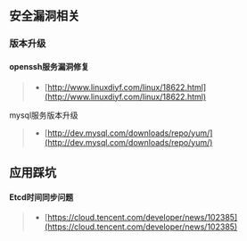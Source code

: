 ## 安全漏洞相关
### 版本升级
#### openssh服务漏洞修复
> - [http://www.linuxdiyf.com/linux/18622.html](http://www.linuxdiyf.com/linux/18622.html)

mysql服务版本升级
> - [http://dev.mysql.com/downloads/repo/yum/](http://dev.mysql.com/downloads/repo/yum/)



## 应用踩坑
#### Etcd时间同步问题
> - [https://cloud.tencent.com/developer/news/102385](https://cloud.tencent.com/developer/news/102385)



